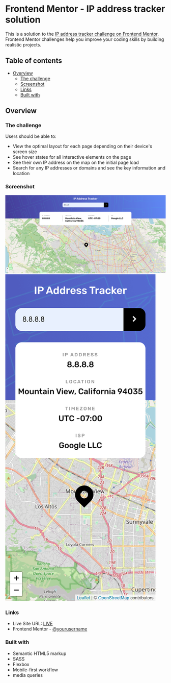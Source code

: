 # Frontend Mentor - IP address tracker solution

This is a solution to the [IP address tracker challenge on Frontend Mentor](https://www.frontendmentor.io/challenges/ip-address-tracker-I8-0yYAH0). Frontend Mentor challenges help you improve your coding skills by building realistic projects.

## Table of contents

- [Overview](#overview)
  - [The challenge](#the-challenge)
  - [Screenshot](#screenshot)
  - [Links](#links)
  - [Built with](#built-with)

## Overview

### The challenge

Users should be able to:

- View the optimal layout for each page depending on their device's screen size
- See hover states for all interactive elements on the page
- See their own IP address on the map on the initial page load
- Search for any IP addresses or domains and see the key information and location

### Screenshot

![desktop solution](./solution-screenshots/solution-desktop.png)
![mobile solution](./solution-screenshots/solution-iphoneX.png)

### Links

- Live Site URL: [LIVE](https://your-live-site-url.com)
- Frontend Mentor - [@yourusername](https://www.frontendmentor.io/profile/yourusername)

### Built with

- Semantic HTML5 markup
- SASS
- Flexbox
- Mobile-first workflow
- media queries
